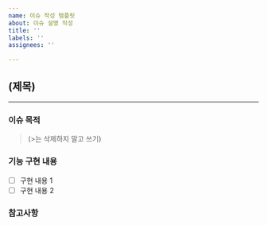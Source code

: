 ```yaml
---
name: 이슈 작성 템플릿
about: 이슈 설명 작성
title: ''
labels: ''
assignees: ''

---
```


## (제목)
----------------------------------
### 이슈 목적
> (>는 삭제하지 말고 쓰기)

### 기능 구현 내용
- [ ] 구현 내용 1
- [ ] 구현 내용 2

### 참고사항
